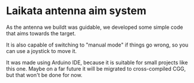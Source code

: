 # Laikata antenna aim system

As the antenna we buildt was guidable, we developed some simple code that aims towards the target.

It is also capable of switching to "manual mode" if things go wrong, so you can use a joystick to move it.

It was made using Arduino IDE, because it is suitable for small projects like this one. Maybe on a far future it will be migrated to cross-compiled CGG, but that won't be done for now.
